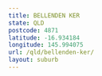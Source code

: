 ```yaml
---
title: BELLENDEN KER
state: QLD
postcode: 4871
latitude: -16.934184
longitude: 145.994075
url: /qld/bellenden-ker/
layout: suburb
---
```

